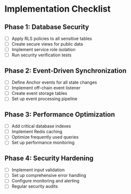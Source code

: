 # Implementation Checklist

## Phase 1: Database Security
- [ ] Apply RLS policies to all sensitive tables
- [ ] Create secure views for public data
- [ ] Implement service role isolation
- [ ] Run security verification tests

## Phase 2: Event-Driven Synchronization
- [ ] Define Anchor events for all state changes
- [ ] Implement off-chain event listener
- [ ] Create event storage tables
- [ ] Set up event processing pipeline

## Phase 3: Performance Optimization
- [ ] Add critical database indexes
- [ ] Implement Redis caching
- [ ] Optimize frequently used queries
- [ ] Set up performance monitoring

## Phase 4: Security Hardening
- [ ] Implement input validation
- [ ] Set up comprehensive error handling
- [ ] Configure monitoring and alerting
- [ ] Regular security audits
